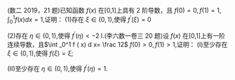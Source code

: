 (数二 2019，21 题)已知函数 $f(x)$ 在[0,1]上具有 2 阶导数，且 $f(0)=0,f(1)=1$, $\int_0^1f(x)dx=1$,证明：
 (1)存在 $\xi\in(0,1)$,使得 $f^{\prime}(\xi)=0$

(2)存在 $\eta\in(0,1)$,使得 $f^{\prime}(\eta)<-2$ l.(李六数一卷三 20 题)设 $f(x)$ 在[0,1]上有一阶连续导数，且$\int _0^1 f ( x) d x= \frac 12$
 $f(0)>0,f(1)>1$,证明：
 (I)至少存在 $\xi\in(0,1)$,使得 $f(\xi)=\xi;$

(II)至少存在 $\eta\in(0,1)$,使得 $f^{\prime}(\eta)=1.$